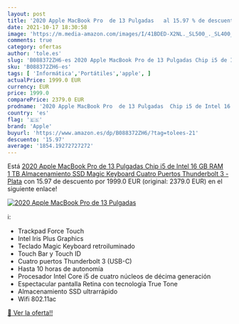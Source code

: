 ```yaml
---
layout: post
title: '2020 Apple MacBook Pro  de 13 Pulgadas   al 15.97 % de descuento'
date: 2021-10-17 18:30:58
image: 'https://m.media-amazon.com/images/I/41BDED-X2NL._SL500_._SL400_.jpg'
comments: true
category: ofertas
author: 'tole.es'
slug: 'B088372ZH6-es 2020 Apple MacBook Pro de 13 Pulgadas Chip i5 de Intel 16...'
sku: 'B088372ZH6-es'
tags: [ 'Informática','Portátiles','apple', ]
actualPrice: 1999.0 EUR
currency: EUR
price: 1999.0
comparePrice: 2379.0 EUR
prodname: '2020 Apple MacBook Pro  de 13 Pulgadas  Chip i5 de Intel 16 GB RAM  1 TB Almacenamiento SSD  Magic Keyboard  Cuatro Puertos Thunderbolt 3  - Plata'
country: 'es'
flag: '🇪🇸'
brand: 'Apple'
buyurl: 'https://www.amazon.es/dp/B088372ZH6/?tag=tolees-21'
descuento: '15.97'
average: '1854.19272727272'
---
```


Está [2020 Apple MacBook Pro  de 13 Pulgadas  Chip i5 de Intel 16 GB RAM  1 TB Almacenamiento SSD  Magic Keyboard  Cuatro Puertos Thunderbolt 3  - Plata](https://www.amazon.es/dp/B088372ZH6/?tag=tolees-21) con 15.97 de descuento por 1999.0 EUR (original: 2379.0 EUR) en el siguiente enlace!

[![2020 Apple MacBook Pro  de 13 Pulgadas  ](https://m.media-amazon.com/images/I/41BDED-X2NL._SL500_._SL400_.jpg)](https://www.amazon.es/dp/B088372ZH6/?tag=tolees-21)

ℹ️:

- Trackpad Force Touch
- Intel Iris Plus Graphics
- Teclado Magic Keyboard retroiluminado
- Touch Bar y Touch ID
- Cuatro puertos Thunderbolt 3 (USB-C)
- Hasta 10 horas de autonomía
- Procesador Intel Core i5 de cuatro núcleos de décima generación
- Espectacular pantalla Retina con tecnología True Tone
- Almacenamiento SSD ultrarrápido
- Wifi 802.11ac

[🛒 Ver la oferta!!](https://www.amazon.es/dp/B088372ZH6/?tag=tolees-21)
